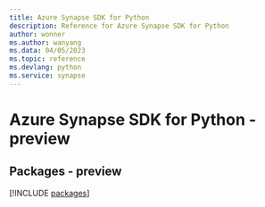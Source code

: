 ```yaml
---
title: Azure Synapse SDK for Python
description: Reference for Azure Synapse SDK for Python
author: wonner
ms.author: wanyang
ms.data: 04/05/2023
ms.topic: reference
ms.devlang: python
ms.service: synapse
---
```

# Azure Synapse SDK for Python - preview
## Packages - preview
[!INCLUDE [packages](synapse-index.md)]